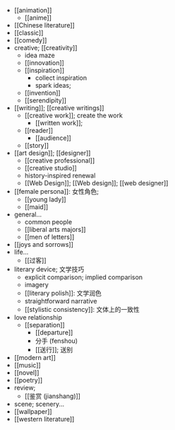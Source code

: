 - [[animation]]
    - [[anime]]
- [[Chinese literature]]
- [[classic]]
- [[comedy]]
- creative; [[creativity]]
    - idea maze
    - [[innovation]]
    - [[inspiration]]
        - collect inspiration
        - spark ideas; 
    - [[invention]]
    - [[serendipity]]
- [[writing]]; [[creative writings]]
    - [[creative work]]; create the work
        - [[written work]];
    - [[reader]]
        - [[audience]]
    - [[story]]
- [[art design]]; [[designer]]
    - [[creative professional]]
    - [[creative studio]]
    - history-inspired renewal
    - [[Web Design]]; [[Web design]]; [[web designer]]
- [[female persona]]: 女性角色; 
    - [[young lady]]
    - [[maid]]
- general...
    - common people
    - [[liberal arts majors]]
    - [[men of letters]]
- [[joys and sorrows]]
- life...
    - [[过客]]
- literary device; 文学技巧
    - explicit comparison; implied comparison
    - imagery
    - [[literary polish]]: 文学润色
    - straightforward narrative
    - [[stylistic consistency]]: 文体上的一致性 
- love relationship
    - [[separation]]
        - [[departure]]
        - 分手 (fenshou)
        - [[送行]]; 送别
- [[modern art]]
- [[music]]
- [[novel]]
- [[poetry]]
- review;
    - [[鉴赏 (jianshang)]]
- scene; scenery...
- [[wallpaper]]
- [[western literature]]
